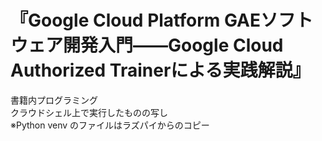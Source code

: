 # 『Google Cloud Platform GAEソフトウェア開発入門――Google Cloud Authorized Trainerによる実践解説』
書籍内プログラミング  
クラウドシェル上で実行したものの写し  
※Python venv のファイルはラズパイからのコピー